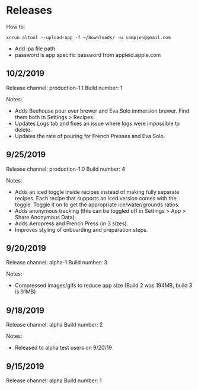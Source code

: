 # Releases

How to:

```
xcrun altool --upload-app -f ~/Downloads/ -u sampjon@gmail.com
```

- Add ipa file path
- password is app specific password from appleid.apple.com

## 10/2/2019

Release channel: production-1.1
Build number: 1

Notes:

- Adds Beehouse pour over brewer and Eva Solo immersion brewer. Find them both in Settings > Recipes.
- Updates Logs tab and fixes an issue where logs were impossible to delete.
- Updates the rate of pouring for French Presses and Eva Solo.

## 9/25/2019

Release channel: production-1.0
Build number: 4

Notes:

- Adds an iced toggle inside recipes instead of making fully separate recipes. Each recipe that supports an iced version comes with the toggle. Toggle it on to get the appropriate ice/water/grounds ratios.
- Adds anonymous tracking (this can be toggled off in Settings > App > Share Anonymous Data).
- Adds Aeropress and French Press (in 3 sizes).
- Improves styling of onboarding and preparation steps.

## 9/20/2019

Release channel: alpha-1
Build number: 3

Notes:

- Compressed images/gifs to reduce app size (Build 2 was 194MB, build 3 is 91MB)

## 9/18/2019

Release channel: alpha
Build number: 2

Notes:

- Released to alpha test users on 9/20/19

## 9/15/2019

Release channel: alpha
Build number: 1
